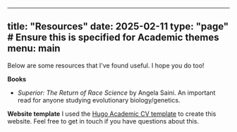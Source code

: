 
---
title: "Resources"
date: 2025-02-11
type: "page"  # Ensure this is specified for Academic themes
menu:
  main
---

Below are some resources that I've found useful. I hope you do too!

**Books**
* *Superior: The Return of Race Science* by Angela Saini.
  An important read for anyone studying evolutionary biology/genetics.

**Website template**
I used the [Hugo Academic CV template](https://docs.hugoblox.com/tutorial/resume/) to create this website. Feel free to get in touch if you have questions about this.
